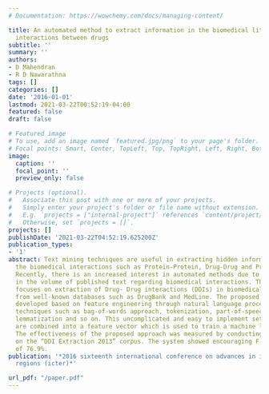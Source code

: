 ```yaml
---
# Documentation: https://wowchemy.com/docs/managing-content/

title: An automated method to extract information in the biomedical literature about
  interactions between drugs
subtitle: ''
summary: ''
authors:
- D Mahendran
- R D Nawarathna
tags: []
categories: []
date: '2016-01-01'
lastmod: 2021-03-22T00:52:19-04:00
featured: false
draft: false

# Featured image
# To use, add an image named `featured.jpg/png` to your page's folder.
# Focal points: Smart, Center, TopLeft, Top, TopRight, Left, Right, BottomLeft, Bottom, BottomRight.
image:
  caption: ''
  focal_point: ''
  preview_only: false

# Projects (optional).
#   Associate this post with one or more of your projects.
#   Simply enter your project's folder or file name without extension.
#   E.g. `projects = ["internal-project"]` references `content/project/deep-learning/index.md`.
#   Otherwise, set `projects = []`.
projects: []
publishDate: '2021-03-22T04:52:19.625200Z'
publication_types:
- '1'
abstract: Text mining techniques are useful in extracting hidden information about
  the biomedical interactions such as Protein-Protein, Drug-Drug and Protein-Drug.
  Recently, there is an increased interest in automated methods due to the vast growth
  in the volume of published text regarding biomedical interactions. This work mainly
  focuses on extraction of Drug- Drug interactions (DDIs) in biomedical research articles
  from well-known databases such as DrugBank and MedLine. The proposed approach is
  developed based on feature engineering through natural language processing (NLP)
  techniques such as bag-of-words approach, tokenization, part-of-speech (POS) tagging,
  lemmatization and so on. This uncomplicated and easy to implement set of features
  are combined into a feature vector which is used to train a machine learning model.
  The effectiveness of the proposed approach was measured by conducting several experiments
  on the “DDI Extraction 2013” corpus. The system showed encouraging F-measure value
  of 76.9%.
publication: '*2016 sixteenth international conference on advances in ict for emerging
  regions (icter)*'

url_pdf: "/paper.pdf"
---
```

